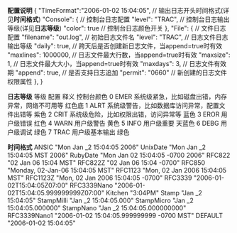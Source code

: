 
**配置说明**
{
    "TimeFormat":"2006-01-02 15:04:05", // 输出日志开头时间格式(详见**时间格式**)
    "Console": {            // 控制台日志配置
        "level": "TRAC",    // 控制台日志输出等级(详见**日志等级**)
        "color": true       // 控制台日志颜色开关 
    },
    "File": {                   // 文件日志配置
        "filename": "out.log",  // 初始日志文件名
        "level": "TRAC",        // 日志文件日志输出等级
        "daily": true,          // 跨天后是否创建新日志文件，当append=true时有效
        "maxlines": 1000000,    // 日志文件最大行数，当append=true时有效
        "maxsize": 1,           // 日志文件最大大小，当append=true时有效
        "maxdays": 3,           // 日志文件有效期
        "append": true,         // 是否支持日志追加
        "permit": "0660"        // 新创建的日志文件权限属性
    },
}

**日志等级**
等级	配置	释义	                                        控制台颜色
0	    EMER	系统级紧急，比如磁盘出错，内存异常，网络不可用等	红色底
1	    ALRT	系统级警告，比如数据库访问异常，配置文件出错等	    紫色
2	    CRIT	系统级危险，比如权限出错，访问异常等	            蓝色
3	    EROR	用户级错误	                                    红色
4	    WARN	用户级警告	                                    黄色
5	    INFO	用户级重要	                                    天蓝色
6	    DEBG	用户级调试	                                    绿色
7	    TRAC	用户级基本输出	                                绿色

**时间格式**
ANSIC	        "Mon Jan _2 15:04:05 2006"
UnixDate	    "Mon Jan _2 15:04:05 MST 2006"
RubyDate	    "Mon Jan 02 15:04:05 -0700 2006"
RFC822	        "02 Jan 06 15:04 MST"
RFC822Z	        "02 Jan 06 15:04 -0700"
RFC850	        "Monday, 02-Jan-06 15:04:05 MST"
RFC1123	        "Mon, 02 Jan 2006 15:04:05 MST"
RFC1123Z	    "Mon, 02 Jan 2006 15:04:05 -0700"
RFC3339	        "2006-01-02T15:04:05Z07:00"
RFC3339Nano	    "2006-01-02T15:04:05.999999999Z07:00"
Kitchen	        "3:04PM"
Stamp	        "Jan _2 15:04:05"
StampMilli	    "Jan _2 15:04:05.000"
StampMicro	    "Jan _2 15:04:05.000000"
StampNano	    "Jan _2 15:04:05.000000000"
RFC3339Nano1    "2006-01-02 15:04:05.999999999 -0700 MST"
DEFAULT	        "2006-01-02 15:04:05"